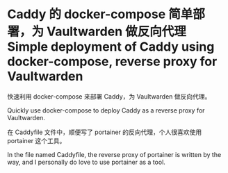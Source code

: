 Caddy 的 docker-compose 简单部署，为 Vaultwarden 做反向代理
Simple deployment of Caddy using docker-compose, reverse proxy for Vaultwarden
==============================================================================

快速利用 docker-compose 来部署 Caddy，为 Vaultwarden 做反向代理。

Quickly use docker-compose to deploy Caddy as a reverse proxy for Vaultwarden.

在 Caddyfile 文件中，顺便写了 portainer 的反向代理，个人很喜欢使用 portainer 这个工具。

In the file named Caddyfile, the reverse proxy of portainer is written by the way, and I personally do love to use portainer as a tool.
